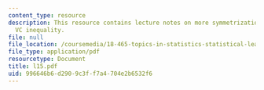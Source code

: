 ```yaml
---
content_type: resource
description: This resource contains lecture notes on more symmetrization and generalized
  VC inequality.
file: null
file_location: /coursemedia/18-465-topics-in-statistics-statistical-learning-theory-spring-2007/996646b6d2909c3ff7a4704e2b6532f6_l15.pdf
file_type: application/pdf
resourcetype: Document
title: l15.pdf
uid: 996646b6-d290-9c3f-f7a4-704e2b6532f6
---
```

